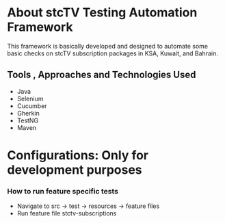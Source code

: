 # About stcTV Testing Automation Framework
This framework is basically developed and designed to automate some basic checks on stcTV subscription packages in KSA, Kuwait, and Bahrain.

## Tools , Approaches and Technologies Used
- Java
- Selenium
- Cucumber
- Gherkin
- TestNG
- Maven

# Configurations: Only for development purposes
### How to run feature specific tests
- Navigate to src -> test -> resources -> feature files
- Run feature file stctv-subscriptions
